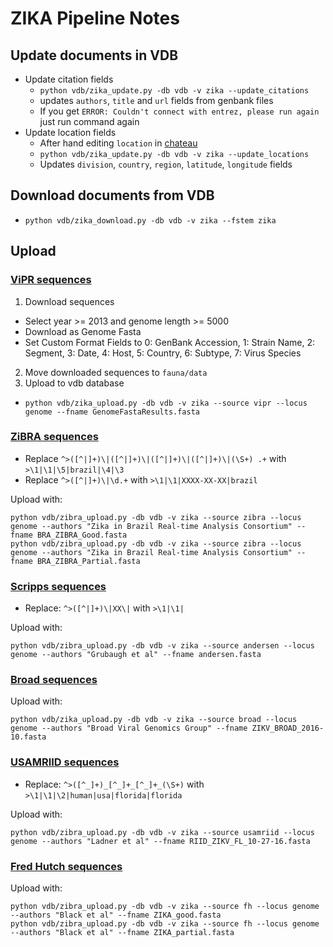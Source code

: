 # ZIKA Pipeline Notes

## Update documents in VDB

* Update citation fields
  * `python vdb/zika_update.py -db vdb -v zika --update_citations`
  * updates `authors`, `title` and `url` fields from genbank files
  * If you get `ERROR: Couldn't connect with entrez, please run again` just run command again
* Update location fields
  * After hand editing `location` in [chateau](https://github.com/blab/chateau)
  * `python vdb/zika_update.py -db vdb -v zika --update_locations`
  * Updates `division`, `country`, `region`, `latitude`, `longitude` fields

## Download documents from VDB

* `python vdb/zika_download.py -db vdb -v zika --fstem zika`

## Upload

### [ViPR sequences](ttps://www.viprbrc.org/brc/vipr_genome_search.spg?method=ShowCleanSearch&decorator=flavi_zika)

1. Download sequences
  * Select year >= 2013 and genome length >= 5000
  * Download as Genome Fasta
  * Set Custom Format Fields to 0: GenBank Accession, 1: Strain Name, 2: Segment, 3: Date, 4: Host, 5: Country, 6: Subtype, 7: Virus Species
2. Move downloaded sequences to `fauna/data`
3. Upload to vdb database
  * `python vdb/zika_upload.py -db vdb -v zika --source vipr --locus genome --fname GenomeFastaResults.fasta`

### [ZiBRA sequences](https://github.com/zibraproject/zibraproject.github.io/tree/master/data/consensus)

* Replace `^>([^|]+)\|([^|]+)\|([^|]+)\|([^|]+)\|(\S+) .+` with `>\1|\1|\5|brazil|\4|\3`
* Replace `^>([^|]+)\|\d.+` with `>\1|\1|XXXX-XX-XX|brazil`

Upload with:

    python vdb/zibra_upload.py -db vdb -v zika --source zibra --locus genome --authors "Zika in Brazil Real-time Analysis Consortium" --fname BRA_ZIBRA_Good.fasta
    python vdb/zibra_upload.py -db vdb -v zika --source zibra --locus genome --authors "Zika in Brazil Real-time Analysis Consortium" --fname BRA_ZIBRA_Partial.fasta

### [Scripps sequences](https://github.com/andersen-lab/zika-florida/tree/master/consensus_sequences)

* Replace: `^>([^|]+)\|XX\|` with `>\1|\1|`

Upload with:

    python vdb/zibra_upload.py -db vdb -v zika --source andersen --locus genome --authors "Grubaugh et al" --fname andersen.fasta

### [Broad sequences](http://virological.org/t/33-zika-virus-genomes-sequenced-from-patient-and-pooled-mosquito-samples/372)

Upload with:

    python vdb/zika_upload.py -db vdb -v zika --source broad --locus genome --authors "Broad Viral Genomics Group" --fname ZIKV_BROAD_2016-10.fasta

### [USAMRIID sequences](https://github.com/jtladner/ZIKA_Florida/tree/master/sequences)

* Replace: `^>([^_]+)_[^_]+_[^_]+_(\S+)` with `>\1|\1|\2|human|usa|florida|florida`

Upload with:

    python vdb/zibra_upload.py -db vdb -v zika --source usamriid --locus genome --authors "Ladner et al" --fname RIID_ZIKV_FL_10-27-16.fasta

### [Fred Hutch sequences](https://github.com/blab/zika-seq/tree/master/consensus-genomes)

Upload with:

    python vdb/zibra_upload.py -db vdb -v zika --source fh --locus genome --authors "Black et al" --fname ZIKA_good.fasta
    python vdb/zibra_upload.py -db vdb -v zika --source fh --locus genome --authors "Black et al" --fname ZIKA_partial.fasta
